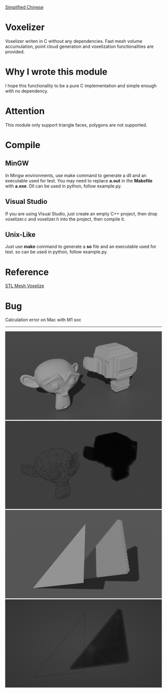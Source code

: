 [Simplified Chinese](README_CHS.md)

# Voxelizer
Voxelizer writen in C without any dependencies.
Fast mesh volume accumulation, point cloud generation and voxelization functionalities are provided. 

# Why I wrote this module
I hope this functionality to be a pure C implementation and simple enough with no dependency.

# Attention
This module only support triangle faces, polygons are not supported.

# Compile

## MinGW
In Mingw environments, use make command to generate a dll and an executable used for test. 
You may need to replace __a.out__ in the __Makefile__ with __a.exe__.
Dll can be used in python, follow example.py. 

## Visual Studio
If you are using Visual Studio, just create an empty C++ project, then drop voxelizer.c and voxelizer.h into the project, then compile it.

## Unix-Like
Just use __make__ command to generate a **so** file and an executable used for test. so can be used in python, follow example.py.

# Reference
[STL Mesh Voxelize](https://zhuanlan.zhihu.com/p/410306876)

# Bug
Calculation error on Mac with M1 soc

---

![img1](img/img1.png)
![img2](img/img2.png)
![img3](img/img3.png)
![img4](img/img4.png)
